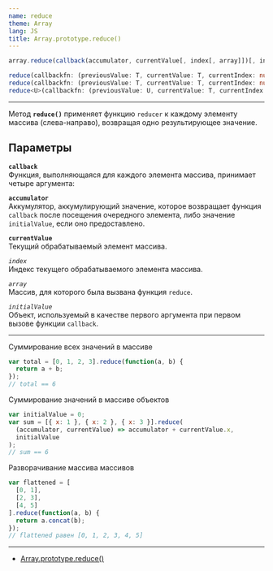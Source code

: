 ```yaml
---
name: reduce
theme: Array
lang: JS
title: Array.prototype.reduce()
---
```


```js
array.reduce(callback(accumulator, currentValue[, index[, array]])[, initialValue])
```

```ts
reduce(callbackfn: (previousValue: T, currentValue: T, currentIndex: number, array: T[]) => T): T; // ES5
reduce(callbackfn: (previousValue: T, currentValue: T, currentIndex: number, array: T[]) => T, initialValue: T): T; // ES5
reduce<U>(callbackfn: (previousValue: U, currentValue: T, currentIndex: number, array: T[]) => U, initialValue: U): U; // ES5
```

---

Метод **`reduce()`** применяет функцию `reducer` к каждому элементу массива (слева-направо), возвращая одно результирующее значение.

## Параметры

**`callback`**<br />
Функция, выполняющаяся для каждого элемента массива, принимает четыре аргумента:

**`accumulator`**<br />
Аккумулятор, аккумулирующий значение, которое возвращает функция `callback` после посещения очередного элемента, либо значение `initialValue`, если оно предоставлено.

**`currentValue`**<br />
Текущий обрабатываемый элемент массива.

_`index`_<br />
Индекс текущего обрабатываемого элемента массива.

_`array`_<br />
Массив, для которого была вызвана функция `reduce`.

_`initialValue`_<br />
Объект, используемый в качестве первого аргумента при первом вызове функции `callback`.

---

Суммирование всех значений в массиве

```js
var total = [0, 1, 2, 3].reduce(function(a, b) {
  return a + b;
});
// total == 6
```

Суммирование значений в массиве объектов

```js
var initialValue = 0;
var sum = [{ x: 1 }, { x: 2 }, { x: 3 }].reduce(
  (accumulator, currentValue) => accumulator + currentValue.x,
  initialValue
);
// sum == 6
```

Разворачивание массива массивов

```js
var flattened = [
  [0, 1],
  [2, 3],
  [4, 5]
].reduce(function(a, b) {
  return a.concat(b);
});
// flattened равен [0, 1, 2, 3, 4, 5]
```

---

- [Array.prototype.reduce()](https://developer.mozilla.org/ru/docs/Web/JavaScript/Reference/Global_Objects/Array/Reduce)
